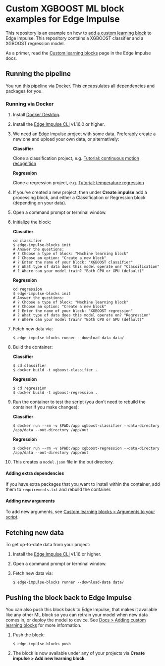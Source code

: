 # Custom XGBOOST ML block examples for Edge Impulse

This repository is an example on how to [add a custom learning block](https://docs.edgeimpulse.com/docs/edge-impulse-studio/learning-blocks/adding-custom-learning-blocks) to Edge Impulse. This repository contains a XGBOOST classifier and a XGBOOST regression model.

As a primer, read the [Custom learning blocks](https://docs.edgeimpulse.com/docs/edge-impulse-studio/learning-blocks/adding-custom-learning-blocks) page in the Edge Impulse docs.

## Running the pipeline

You run this pipeline via Docker. This encapsulates all dependencies and packages for you.

### Running via Docker

1. Install [Docker Desktop](https://www.docker.com/products/docker-desktop/).
2. Install the [Edge Impulse CLI](https://docs.edgeimpulse.com/docs/edge-impulse-cli/cli-installation) v1.16.0 or higher.
3. We need an Edge Impulse project with some data. Preferably create a new one and upload your own data, or alternatively:

    **Classifier**

    Clone a classification project, e.g. [Tutorial: continuous motion recognition](https://studio.edgeimpulse.com/public/14299/latest)

    **Regression**

    Clone a regression project, e.g. [Tutorial: temperature regression](https://studio.edgeimpulse.com/public/17972/latest)

4. If you've created a new project, then under **Create impulse** add a processing block, and either a Classification or Regression block (depending on your data).
5. Open a command prompt or terminal window.
6. Initialize the block:

    **Classifier**

    ```
    cd classifier
    $ edge-impulse-blocks init
    # Answer the questions:
    # ? Choose a type of block: "Machine learning block"
    # ? Choose an option: "Create a new block"
    # ? Enter the name of your block: "XGBOOST classifier"
    # ? What type of data does this model operate on? "Classification"
    # ? Where can your model train? "Both CPU or GPU (default)"
    ```

    **Regression**

    ```
    cd regression
    $ edge-impulse-blocks init
    # Answer the questions:
    # ? Choose a type of block: "Machine learning block"
    # ? Choose an option: "Create a new block"
    # ? Enter the name of your block: "XGBOOST regression"
    # ? What type of data does this model operate on? "Regression"
    # ? Where can your model train? "Both CPU or GPU (default)"
    ```


7. Fetch new data via:

    ```
    $ edge-impulse-blocks runner --download-data data/
    ```

8. Build the container:

    **Classifier**

    ```
    $ cd classifier
    $ docker build -t xgboost-classifier .
    ```

    **Regression**

    ```
    $ cd regression
    $ docker build -t xgboost-regression .
    ```

9. Run the container to test the script (you don't need to rebuild the container if you make changes):

    **Classifier**

    ```
    $ docker run --rm -v $PWD:/app xgboost-classifier --data-directory /app/data --out-directory /app/out
    ```

    **Regression**

    ```
    $ docker run --rm -v $PWD:/app xgboost-regression --data-directory /app/data --out-directory /app/out
    ```

10. This creates a `model.json` file in the out directory.

#### Adding extra dependencies

If you have extra packages that you want to install within the container, add them to `requirements.txt` and rebuild the container.

#### Adding new arguments

To add new arguments, see [Custom learning blocks > Arguments to your script](https://docs.edgeimpulse.com/docs/edge-impulse-studio/learning-blocks/adding-custom-learning-blocks#arguments-to-your-script).

## Fetching new data

To get up-to-date data from your project:

1. Install the [Edge Impulse CLI](https://docs.edgeimpulse.com/docs/edge-impulse-cli/cli-installation) v1.16 or higher.
2. Open a command prompt or terminal window.
3. Fetch new data via:

    ```
    $ edge-impulse-blocks runner --download-data data/
    ```

## Pushing the block back to Edge Impulse

You can also push this block back to Edge Impulse, that makes it available like any other ML block so you can retrain your model when new data comes in, or deploy the model to device. See [Docs > Adding custom learning blocks](https://docs.edgeimpulse.com/docs/edge-impulse-studio/organizations/adding-custom-transfer-learning-models) for more information.

1. Push the block:

    ```
    $ edge-impulse-blocks push
    ```

2. The block is now available under any of your projects via **Create impulse > Add new learning block**.
